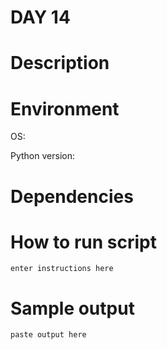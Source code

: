 
# DAY 14

# Description

# Environment
OS:

Python version:

# Dependencies

# How to run script
```
enter instructions here
```

# Sample output
```
paste output here
```
